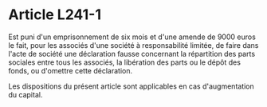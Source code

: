 # Article L241-1

Est puni d'un emprisonnement de six mois et d'une amende de 9000 euros le fait, pour les associés d'une société à responsabilité limitée, de faire dans l'acte de société une déclaration fausse concernant la répartition des parts sociales entre tous les associés, la libération des parts ou le dépôt des fonds, ou d'omettre cette déclaration.

Les dispositions du présent article sont applicables en cas d'augmentation du capital.
